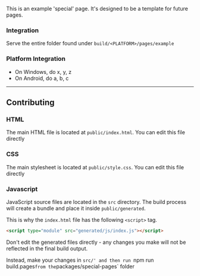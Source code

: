 This is an example 'special' page. It's designed to be a template for future pages.

### Integration

Serve the entire folder found under `build/<PLATFORM>/pages/example`

### Platform Integration

- On Windows, do x, y, z
- On Android, do a, b, c

---

## Contributing

### HTML
The main HTML file is located at `public/index.html`. You can edit this file directly

### CSS
The main stylesheet is located at `public/style.css`. You can edit this file directly

### Javascript
JavaScript source files are located in the `src` directory. The build process will create a bundle and place it inside `public/generated`. 

This is why the `index.html` file has the following `<script>` tag.

```html
<script type="module" src="generated/js/index.js"></script>
```

Don't edit the generated files directly - any changes you make will not be reflected in the final build output. 

Instead, make your changes in `src/' and then run `npm run build.pages` from the `packages/special-pages` folder

